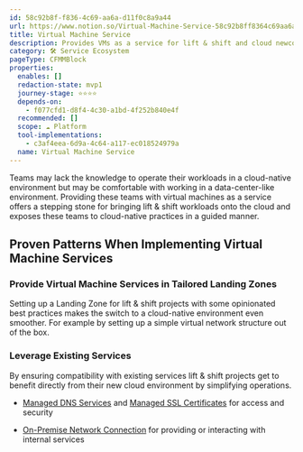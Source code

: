 ```yaml
---
id: 58c92b8f-f836-4c69-aa6a-d11f0c8a9a44
url: https://www.notion.so/Virtual-Machine-Service-58c92b8ff8364c69aa6ad11f0c8a9a44
title: Virtual Machine Service
description: Provides VMs as a service for lift & shift and cloud newcomers.
category: 🛠 Service Ecosystem
pageType: CFMMBlock
properties:
  enables: []
  redaction-state: mvp1
  journey-stage: ⭐️⭐️⭐️⭐️
  depends-on:
    - f077cfd1-d8f4-4c30-a1bd-4f252b840e4f
  recommended: []
  scope: ☁️ Platform
  tool-implementations:
    - c3af4eea-6d9a-4c64-a117-ec018524979a
  name: Virtual Machine Service
---
```


Teams may lack the knowledge to operate their workloads in a cloud-native environment but may be comfortable with working in a data-center-like environment. Providing these teams with virtual machines as a service offers a stepping stone for bringing lift & shift workloads onto the cloud and exposes these teams to cloud-native practices in a guided manner.

## Proven Patterns When Implementing Virtual Machine Services

### Provide Virtual Machine Services in Tailored Landing Zones

Setting up a Landing Zone for lift & shift projects with some opinionated best practices makes the switch to a cloud-native environment even smoother. For example by setting up a simple virtual network structure out of the box.

### Leverage Existing Services

By ensuring compatibility with existing services lift & shift projects get to benefit directly from their new cloud environment by simplifying operations.

- [Managed DNS Services](./managed-dns-services.md) and [Managed SSL Certificates](./managed-ssl-certificates.md) for access and security

- [On-Premise Network Connection](./on-premise-network-connection.md) for providing or interacting with internal services